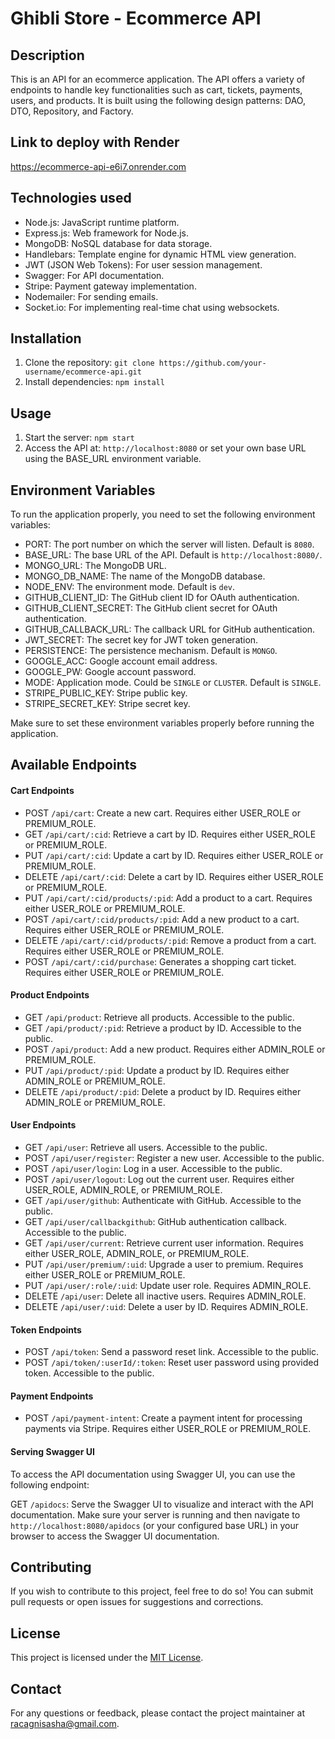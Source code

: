 # Ghibli Store - Ecommerce API

## Description
This is an API for an ecommerce application. The API offers a variety of endpoints to handle key functionalities such as cart, tickets, payments, users, and products. It is built using the following design patterns: DAO, DTO, Repository, and Factory.

## Link to deploy with Render
https://ecommerce-api-e6i7.onrender.com

## Technologies used
- Node.js: JavaScript runtime platform.
- Express.js: Web framework for Node.js.
- MongoDB: NoSQL database for data storage.
- Handlebars: Template engine for dynamic HTML view generation.
- JWT (JSON Web Tokens): For user session management.
- Swagger: For API documentation.
- Stripe: Payment gateway implementation.
- Nodemailer: For sending emails.
- Socket.io: For implementing real-time chat using websockets.

## Installation
1. Clone the repository: `git clone https://github.com/your-username/ecommerce-api.git`
2. Install dependencies: `npm install`

## Usage
1. Start the server: `npm start`
2. Access the API at: `http://localhost:8080` or set your own base URL using the BASE_URL environment variable.

## Environment Variables
To run the application properly, you need to set the following environment variables:

- PORT: The port number on which the server will listen. Default is `8080`.
- BASE_URL: The base URL of the API. Default is `http://localhost:8080/`.
- MONGO_URL: The MongoDB URL.
- MONGO_DB_NAME: The name of the MongoDB database.
- NODE_ENV: The environment mode. Default is `dev`.
- GITHUB_CLIENT_ID: The GitHub client ID for OAuth authentication.
- GITHUB_CLIENT_SECRET: The GitHub client secret for OAuth authentication.
- GITHUB_CALLBACK_URL: The callback URL for GitHub authentication.
- JWT_SECRET: The secret key for JWT token generation.
- PERSISTENCE: The persistence mechanism. Default is `MONGO`.
- GOOGLE_ACC: Google account email address.
- GOOGLE_PW: Google account password.
- MODE: Application mode. Could be `SINGLE` or `CLUSTER`. Default is `SINGLE`.
- STRIPE_PUBLIC_KEY: Stripe public key.
- STRIPE_SECRET_KEY: Stripe secret key.

Make sure to set these environment variables properly before running the application.

## Available Endpoints

#### Cart Endpoints

- POST `/api/cart`: Create a new cart. Requires either USER_ROLE or PREMIUM_ROLE.
- GET `/api/cart/:cid`: Retrieve a cart by ID. Requires either USER_ROLE or PREMIUM_ROLE.
- PUT `/api/cart/:cid`: Update a cart by ID. Requires either USER_ROLE or PREMIUM_ROLE.
- DELETE `/api/cart/:cid`: Delete a cart by ID. Requires either USER_ROLE or PREMIUM_ROLE.
- PUT `/api/cart/:cid/products/:pid`: Add a product to a cart. Requires either USER_ROLE or PREMIUM_ROLE.
- POST `/api/cart/:cid/products/:pid`: Add a new product to a cart. Requires either USER_ROLE or PREMIUM_ROLE.
- DELETE `/api/cart/:cid/products/:pid`: Remove a product from a cart. Requires either USER_ROLE or PREMIUM_ROLE.
- POST `/api/cart/:cid/purchase`: Generates a shopping cart ticket. Requires either USER_ROLE or PREMIUM_ROLE.

#### Product Endpoints

- GET `/api/product`: Retrieve all products. Accessible to the public.
- GET `/api/product/:pid`: Retrieve a product by ID. Accessible to the public.
- POST `/api/product`: Add a new product. Requires either ADMIN_ROLE or PREMIUM_ROLE.
- PUT `/api/product/:pid`: Update a product by ID. Requires either ADMIN_ROLE or PREMIUM_ROLE.
- DELETE `/api/product/:pid`: Delete a product by ID. Requires either ADMIN_ROLE or PREMIUM_ROLE.

#### User Endpoints

- GET `/api/user`: Retrieve all users. Accessible to the public.
- POST `/api/user/register`: Register a new user. Accessible to the public.
- POST `/api/user/login`: Log in a user. Accessible to the public.
- POST `/api/user/logout`: Log out the current user. Requires either USER_ROLE, ADMIN_ROLE, or PREMIUM_ROLE.
- GET `/api/user/github`: Authenticate with GitHub. Accessible to the public.
- GET `/api/user/callbackgithub`: GitHub authentication callback. Accessible to the public.
- GET `/api/user/current`: Retrieve current user information. Requires either USER_ROLE, ADMIN_ROLE, or PREMIUM_ROLE.
- PUT `/api/user/premium/:uid`: Upgrade a user to premium. Requires either USER_ROLE or PREMIUM_ROLE.
- PUT `/api/user/:role/:uid`: Update user role. Requires ADMIN_ROLE.
- DELETE `/api/user`: Delete all inactive users. Requires ADMIN_ROLE.
- DELETE `/api/user/:uid`: Delete a user by ID. Requires ADMIN_ROLE.

#### Token Endpoints

- POST `/api/token`: Send a password reset link. Accessible to the public.
- POST `/api/token/:userId/:token`: Reset user password using provided token. Accessible to the public.

#### Payment Endpoints

- POST `/api/payment-intent`: Create a payment intent for processing payments via Stripe. Requires either USER_ROLE or PREMIUM_ROLE.

#### Serving Swagger UI
To access the API documentation using Swagger UI, you can use the following endpoint:

GET `/apidocs`: Serve the Swagger UI to visualize and interact with the API documentation.
Make sure your server is running and then navigate to `http://localhost:8080/apidocs` (or your configured base URL) in your browser to access the Swagger UI documentation.

## Contributing
If you wish to contribute to this project, feel free to do so! You can submit pull requests or open issues for suggestions and corrections.

## License
This project is licensed under the [MIT License](LICENSE).

## Contact
For any questions or feedback, please contact the project maintainer at [racagnisasha@gmail.com](mailto:racagnisasha@gmail.com).
